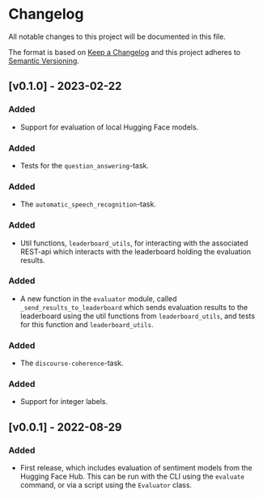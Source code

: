 # Changelog

All notable changes to this project will be documented in this file.

The format is based on [Keep a Changelog](http://keepachangelog.com/en/1.0.0/) and this
project adheres to [Semantic Versioning](http://semver.org/spec/v2.0.0.html).

## [v0.1.0] - 2023-02-22

### Added

- Support for evaluation of local Hugging Face models.

### Added

- Tests for the `question_answering`-task.

### Added

- The `automatic_speech_recognition`-task.

### Added

- Util functions, `leaderboard_utils`, for interacting with the associated REST-api which interacts with the leaderboard holding the evaluation results.

### Added

- A new function in the `evaluator` module, called `_send_results_to_leaderboard` which sends evaluation results to the leaderboard using the util functions from `leaderboard_utils`, and tests for this function and `leaderboard_utils`.

### Added

- The `discourse-coherence`-task.

### Added

- Support for integer labels.

## [v0.0.1] - 2022-08-29

### Added

- First release, which includes evaluation of sentiment models from the Hugging Face
  Hub. This can be run with the CLI using the `evaluate` command, or via a script using
  the `Evaluator` class.
